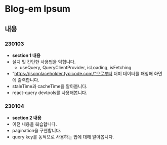 # Blog-em Ipsum

## 내용

### 230103

- **section 1 내용**
- 설치 및 간단한 사용법을 익힙니다.
  - useQuery, QueryClientProvider, isLoading, isFetching
- "https://jsonplaceholder.typicode.com/"으로부터 더미 데이터를 패칭해 화면에 출력합니다.
- staleTime과 cacheTime을 알아봅니다.
- react-query devtools를 사용해봅니다.

### 230104

- **section 2 내용**
- 이전 내용을 복습합니다.
- pagination을 구현합니다.
- query key를 동적으로 사용하는 법에 대해 알아봅니다.
